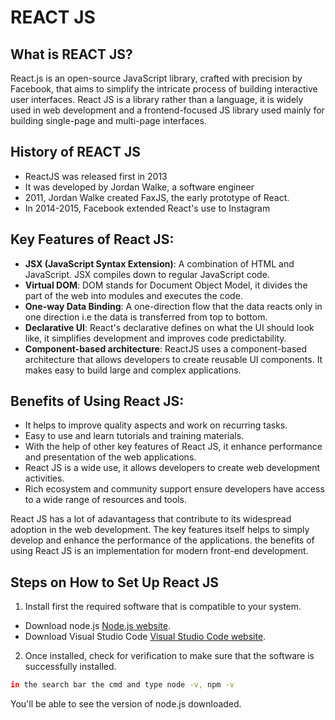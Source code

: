 # REACT JS 

## What is REACT JS?

React.js is an open-source JavaScript library, crafted with precision by Facebook, that aims to simplify the intricate process of building interactive user interfaces. React JS is a library rather than a language, it is widely used in web development and a frontend-focused JS library used mainly for building single-page and multi-page interfaces.

## History of REACT JS
- ReactJS was released first in 2013
- It was developed by Jordan Walke, a software engineer 
- 2011, Jordan Walke created FaxJS, the early prototype of React.
- In 2014-2015, Facebook extended React's use to Instagram

## Key Features of React JS:
- **JSX (JavaScript Syntax Extension)**:
A combination of HTML and JavaScript. JSX compiles down to regular JavaScript code.
- **Virtual DOM**: 
DOM stands for Document Object Model, it divides the part of the web into modules and executes the code.
- **One-way Data Binding**:
A one-direction flow that the data reacts only in one direction i.e the data is transferred from top to bottom.
- **Declarative UI**:
React's declarative defines on what the UI should look like, it simplifies development and improves code predictability.
- **Component-based architecture**:
ReactJS uses a component-based architecture that allows developers to create reusable UI components. It makes easy to build large and complex applications.

## Benefits of Using React JS:

- It helps to improve quality aspects and work on recurring tasks.
- Easy to use and learn tutorials and training materials.
- With the help of other key features of React JS, it enhance performance and presentation of the web applications.
- React JS is a wide use, it allows developers to create web development activities.
- Rich ecosystem and community support ensure developers have access to a wide range of resources and tools. 

React JS has a lot of adavantagess that contribute to its widespread adoption in the web development. The key features itself helps to simply develop and enhance the performance of the applications.
the benefits of using React JS is an implementation for modern front-end development.

## Steps on How to Set Up React JS

1. Install first the required software that is compatible to your system.
- Download node.js [Node.js website](https://nodejs.org/).
- Download Visual Studio Code [Visual Studio Code website](https://code.visualstudio.com/).

2. Once installed, check for verification to make sure that the software is successfully installed.
```bash
in the search bar the cmd and type node -v, npm -v
```
You'll be able to see the version of node.js downloaded.









